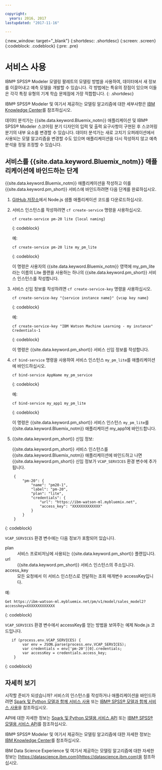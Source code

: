 ```yaml
---

copyright:
  years: 2016, 2017
lastupdated: "2017-11-16"

---
```


{:new_window: target="_blank"}
{:shortdesc: .shortdesc}
{:screen: .screen}
{:codeblock: .codeblock}
{:pre: .pre}

# 서비스 사용

IBM® SPSS® Modeler 모델링 팔레트의 모델링 방법을 사용하여, 데이터에서 새 정보를 이끌어내고 예측 모델을 개발할 수 있습니다.
각 방법에는 특유의 장점이 있으며 이들은 각각 특정 유형의 기계 학습 문제점에 가장 적합합니다.
{: .shortdesc}

IBM® SPSS® Modeler 및 여기서 제공하는 모델링 알고리즘에 대한 세부사항은 [IBM Knowledge Center](https://www.ibm.com/support/knowledgecenter/SS3RA7)를 참조하십시오. 

데이터 분석가는 {{site.data.keyword.Bluemix_notm}} 애플리케이션 및 IBM® SPSS® Modeler 스코어링 분기 디자인의 입력 및
출력 요구사항이 구현된 후 스코어링 분기의 내부 요소를 변경할 수 있습니다. 데이터 분석가는 새로 고치기 오퍼레이션에서 사용되는 모델 알고리즘을
변경할 수도 있으며 애플리케이션을 다시 작성하지 않고 예측 분석을 정밀 조정할 수 있습니다.



## 서비스를 {{site.data.keyword.Bluemix_notm}} 애플리케이션에 바인드하는 단계

{{site.data.keyword.Bluemix_notm}} 애플리케이션을 작성하고 이를 {{site.data.keyword.pm_short}} 서비스에 바인드하려면 다음 단계를 완료하십시오. 

1. [GitHub 저장소](https://github.com/pmservice/customer-satisfaction-prediction)에서 Node.js 샘플 애플리케이션 코드를 다운로드하십시오. 

2. 서비스 인스턴스를 작성하려면 `cf create-service` 명령을 사용하십시오. 

   ```
   cf create-service pm-20 lite {local naming}
   ```
   {: codeblock}

   예: 

   ```
   cf create-service pm-20 lite my_pm_lite
   ```
   {: codeblock}

   이 명령은 사용자의 {{site.data.keyword.Bluemix_notm}} 영역에 my_pm_lite라는 이름의 Lite 플랜을 사용하는 하나의 {{site.data.keyword.pm_short}} 서비스 인스턴스를 작성합니다. 

3. 서비스 신임 정보를 작성하려면 `cf create-service-key` 명령을
사용하십시오. 

   ```
   cf create-service-key "{service instance name}" {vcap key name}
   ```
   {: codeblock}

   예: 

   ```
   cf create-service-key "IBM Watson Machine Learning - my instance" Credentials-1
   ```
   {: codeblock}

   이 명령은 {{site.data.keyword.pm_short}} 서비스 신임 정보를 작성합니다. 

4. `cf bind-service` 명령을 사용하여 서비스 인스턴스 `my_pm_lite`를 애플리케이션에 바인드하십시오. 

   ```
   cf bind-service AppName my_pm_service
   ```
   {: codeblock}

   예: 

   ```
   cf bind-service my_app1 my_pm_lite
   ```
   {: codeblock}

   이 명령은 {{site.data.keyword.pm_short}} 서비스 인스턴스 `my_pm_lite`를 {{site.data.keyword.Bluemix_notm}} 애플리케이션 my_app1에 바인드합니다. 

5. {{site.data.keyword.pm_short}} 신임 정보:

   {{site.data.keyword.pm_short}} 서비스 인스턴스를 {{site.data.keyword.Bluemix_notm}} 애플리케이션에 바인드하고 나면 {{site.data.keyword.pm_short}} 신임 정보가 `VCAP_SERVICES` 환경 변수에 추가됩니다. 

```
    {   
        "pm-20": {
            "name": "pm20-1",
            "label": "pm-20",
            "plan": "lite",
            "credentials": {
                "url": "https://ibm-watson-ml.mybluemix.net",
                "access_key": "XXXXXXXXXXXXX"
            }
        }       
    }
```
{: codeblock}

   `VCAP_SERVICES` 환경 변수에는 다음 정보가 포함되어 있습니다.


   <dl>

   <dt>plan</dt>
   <dd>서비스 프로비저닝에 사용되는 {{site.data.keyword.pm_short}} 플랜입니다.
</dd>

   <dt>url</dt>
   <dd>{{site.data.keyword.pm_short}} 서비스 인스턴스의 주소입니다. </dd>

   <dt>access_key</dt>
   <dd>모든 요청에서 이 서비스 인스턴스로 전달하는 조회 매개변수 accessKey입니다.
</dd>

   </dl>

예:              

```
Get https://ibm-watson-ml.mybluemix.net/pm/v1/model/sales_model2?accesskey=XXXXXXXXXXXXX
```
{: codeblock}

   `VCAP_SERVICES` 환경 변수에서 accessKey를 얻는 방법을 보여주는 예제 Node.js 코드입니다. 

```
   if (process.env.VCAP_SERVICES) {
        var env = JSON.parse(process.env.VCAP_SERVICES);
        var credentials = env['pm-20'][0].credentials;
        var accessKey = credentials.access_key;
    }
```
{: codeblock}

## 자세히 보기

시작할 준비가 되셨습니까? 서비스의 인스턴스를 작성하거나 애플리케이션을 바인드하려면 [Spark 및 Python 모델과 함께 서비스 사용](using_pm_service_dsx.html) 또는
[IBM® SPSS® 모델과 함께 서비스 사용](using_pm_service.html)을 참조하십시오. 

API에 대한 자세한 정보는 [Spark 및 Python 모델용 서비스 API](pm_service_api_spark.html) 또는 [IBM® SPSS® 모델용 서비스 API](pm_service_api_spss.html)를 참조하십시오. 

IBM® SPSS® Modeler 및 여기서 제공하는 모델링 알고리즘에 대한 자세한 정보는 [IBM Knowledge Center](https://www.ibm.com/support/knowledgecenter/SS3RA7)를 참조하십시오. 

IBM Data Science Experience 및 여기서 제공하는 모델링 알고리즘에 대한 자세한 정보는 [https://datascience.ibm.com](https://datascience.ibm.com)을 참조하십시오. 
